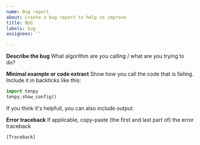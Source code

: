 ```yaml
---
name: Bug report
about: Create a bug report to help us improve
title: BUG
labels: bug
assignees: ''

---
```


**Describe the bug**
What algorithm are you calling / what are you trying to do?

**Minimal example or code extract**
Show how you call the code that is failing. Include it in backticks like this:
```python
import tenpy
tenpy.show_config()
```
If you think it's helpfull, you can also include output.

**Error traceback**
If applicable, copy-paste (the first and last part of) the error traceback
```
[Traceback]
```
